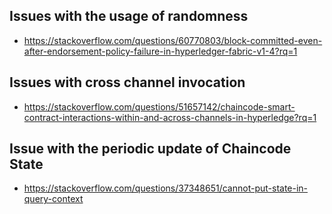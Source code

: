 
## Issues with the usage of randomness
- https://stackoverflow.com/questions/60770803/block-committed-even-after-endorsement-policy-failure-in-hyperledger-fabric-v1-4?rq=1

## Issues with cross channel invocation
- https://stackoverflow.com/questions/51657142/chaincode-smart-contract-interactions-within-and-across-channels-in-hyperledge?rq=1

## Issue with the periodic update of Chaincode State
- https://stackoverflow.com/questions/37348651/cannot-put-state-in-query-context
